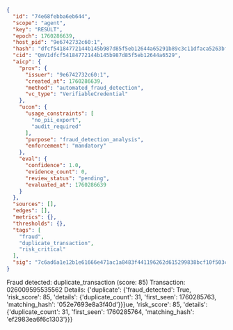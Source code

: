 ```json
{
  "id": "74e68febba6eb644",
  "scope": "agent",
  "key": "RESULT",
  "epoch": 1760286639,
  "host_pid": "9e6742732c60:1",
  "hash": "dfcf54184772144b145b987d85f5eb12644a65291b89c3c11dfaca5263bfddaf",
  "cid": "QmV1dfcf54184772144b145b987d85f5eb12644a6529",
  "aicp": {
    "prov": {
      "issuer": "9e6742732c60:1",
      "created_at": 1760286639,
      "method": "automated_fraud_detection",
      "vc_type": "VerifiableCredential"
    },
    "ucon": {
      "usage_constraints": [
        "no_pii_export",
        "audit_required"
      ],
      "purpose": "fraud_detection_analysis",
      "enforcement": "mandatory"
    },
    "eval": {
      "confidence": 1.0,
      "evidence_count": 0,
      "review_status": "pending",
      "evaluated_at": 1760286639
    }
  },
  "sources": [],
  "edges": [],
  "metrics": {},
  "thresholds": {},
  "tags": [
    "fraud",
    "duplicate_transaction",
    "risk_critical"
  ],
  "sig": "7c6ad6a1e12b1e61666e471ac1a8483f441196262d615299838bcf10f503c13e"
}
```

Fraud detected: duplicate_transaction (score: 85)
Transaction: 026009595535562
Details: {'duplicate': {'fraud_detected': True, 'risk_score': 85, 'details': {'duplicate_count': 31, 'first_seen': 1760285763, 'matching_hash': '052e7693e8a3f40d'}}}ue, 'risk_score': 85, 'details': {'duplicate_count': 31, 'first_seen': 1760285764, 'matching_hash': 'ef2983ea6f6c1303'}}}